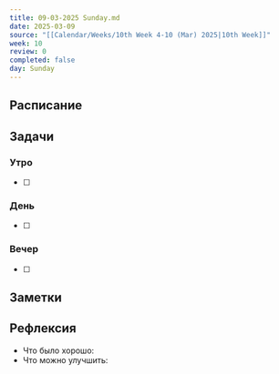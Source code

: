 ```yaml
---
title: 09-03-2025 Sunday.md
date: 2025-03-09
source: "[[Calendar/Weeks/10th Week 4-10 (Mar) 2025|10th Week]]"
week: 10
review: 0
completed: false
day: Sunday
---
```



## Расписание

## Задачи

### Утро

- [ ]

### День

- [ ]

### Вечер

- [ ]

## Заметки

## Рефлексия

- Что было хорошо:
- Что можно улучшить: